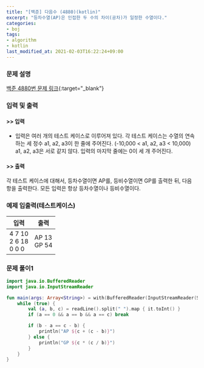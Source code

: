 ```yaml
---
title: "[백준] 다음수 (4880)(kotlin)"
excerpt: "등차수열(AP)은 인접한 두 수의 차이(공차)가 일정한 수열이다."
categories:
- boj
tags:
- algorithm
- kotlin
last_modified_at: 2021-02-03T16:22:24+09:00
---
```



### 문제 설명
[백준 4880번 문제 링크](https://www.acmicpc.net/problem/4880#description){:target="_blank"}




### 입력 및 출력
#### >> 입력
* 입력은 여러 개의 테스트 케이스로 이루어져 있다. 각 테스트 케이스는 수열의 연속하는 세 정수 a1, a2, a3이 한 줄에 주어진다. (\-10,000 < a1, a2, a3 < 10,000) a1, a2, a3은 서로 같지 않다.
입력의 마지막 줄에는 0이 세 개 주어진다.



#### >> 출력
각 테스트 케이스에 대해서, 등차수열이면 AP를, 등비수열이면 GP를 출력한 뒤, 다음 항을 출력한다. 모든 입력은 항상 등차수열이나 등비수열이다.





### 예제 입출력(테스트케이스)


|입력|출력|
|-----|------|
|4 7 10<br>2 6 18<br>0 0 0|AP 13<br>GP 54|




### 문제 풀이1
```kotlin
import java.io.BufferedReader
import java.io.InputStreamReader

fun main(args: Array<String>) = with(BufferedReader(InputStreamReader(System.`in`))) {
    while (true) {
        val (a, b, c) = readLine().split(" ").map { it.toInt() }
        if (a == 0 && a == b && a == c) break

        if (b - a == c - b) {
            println("AP ${c + (c - b)}")
        } else {
            println("GP ${c * (c / b)}")
        }
    }
}
```